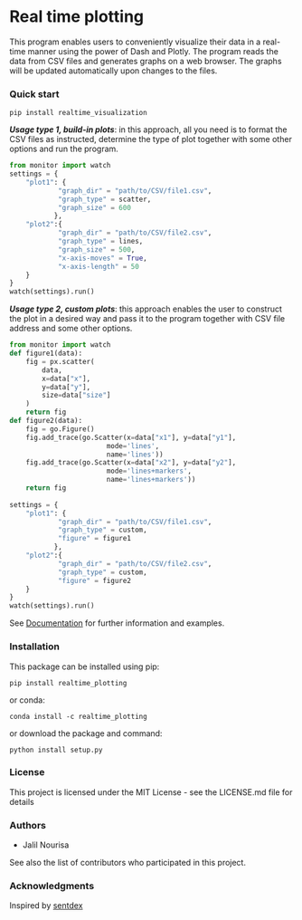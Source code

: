 # Real time plotting
This program enables users to conveniently visualize their data in a real-time manner using the power of Dash and Plotly. The program reads the data from CSV files and generates graphs on a web browser. The graphs will be updated automatically upon changes to the files. 

### Quick start
```
pip install realtime_visualization
```
***Usage type 1, build-in plots***: in this approach, all you need is to format the CSV files as instructed, determine the type of plot together with some other options and run the program.
```python
from monitor import watch
settings = {
    "plot1": {
            "graph_dir" = "path/to/CSV/file1.csv",
            "graph_type" = scatter,
            "graph_size" = 600
           },
    "plot2":{
            "graph_dir" = "path/to/CSV/file2.csv",
            "graph_type" = lines,
            "graph_size" = 500,
            "x-axis-moves" = True,
            "x-axis-length" = 50
    }
}
watch(settings).run()
```
***Usage type 2, custom plots***: this approach enables the user to construct the plot in a desired way and pass it to the program together with CSV file address and some other options.
```python
from monitor import watch
def figure1(data):
    fig = px.scatter(
        data,
        x=data["x"],
        y=data["y"],
        size=data["size"]
    )
    return fig
def figure2(data):
    fig = go.Figure()
    fig.add_trace(go.Scatter(x=data["x1"], y=data["y1"],
                        mode='lines',
                        name='lines'))
    fig.add_trace(go.Scatter(x=data["x2"], y=data["y2"],
                        mode='lines+markers',
                        name='lines+markers'))
    return fig
     
settings = {
    "plot1": {
            "graph_dir" = "path/to/CSV/file1.csv",
            "graph_type" = custom,
            "figure" = figure1
           },
    "plot2":{
            "graph_dir" = "path/to/CSV/file2.csv",
            "graph_type" = custom,
            "figure" = figure2
    }
}
watch(settings).run()
```
See [Documentation](https://janursa.github.io/realtime_plotting/) for further information and examples.

### Installation
This package can be installed using pip:
```
pip install realtime_plotting
```
or conda:
```
conda install -c realtime_plotting
```
or download the package and command:
```
python install setup.py
```
### License
This project is licensed under the MIT License - see the LICENSE.md file for details

### Authors
* Jalil Nourisa

See also the list of contributors who participated in this project.

### Acknowledgments
Inspired by [sentdex](https://www.youtube.com/channel/UCfzlCWGWYyIQ0aLC5w48gBQ)



